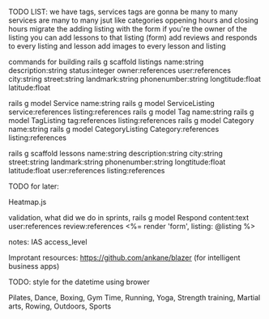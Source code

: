 TODO LIST:
we have tags, services
tags are gonna be many to many
services are many to many
jsut like categories
oppening hours and closing hours
migrate the adding listing with the form
if you're the owner of the listing you can add lessons to that listing (form)
add reviews and responds to every listing and lesson
add images to every lesson and listing

commands for building
rails g scaffold listings name:string description:string status:integer owner:references user:references city:string street:string landmark:string phonenumber:string longtitude:float latitude:float

rails g model Service name:string
rails g model ServiceListing service:references listing:references
rails g model Tag name:string
rails g model TagListing tag:references listing:references
rails g model Category name:string
rails g model CategoryListing Category:references listing:references



rails g scaffold lessons name:string description:string   city:string street:string landmark:string phonenumber:string longtitude:float latitude:float user:references listing:references





TODO for later:

Heatmap.js

validation, what did we do in sprints,
rails g model Respond content:text user:references review:references
<%= render 'form', listing: @listing %>





notes:
IAS
access_level








Improtant resources:
https://github.com/ankane/blazer (for intelligent business apps)










TODO:
style for the datetime using brower




Pilates, Dance, Boxing, Gym Time, Running, Yoga, Strength training, Martial arts, Rowing, Outdoors, Sports
